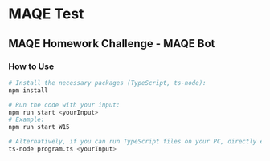 # MAQE Test

## MAQE Homework Challenge - MAQE Bot

### How to Use

```bash
# Install the necessary packages (TypeScript, ts-node):
npm install

# Run the code with your input:
npm run start <yourInput>
# Example:
npm run start W15

# Alternatively, if you can run TypeScript files on your PC, directly execute `program.ts`:
ts-node program.ts <yourInput>
```
